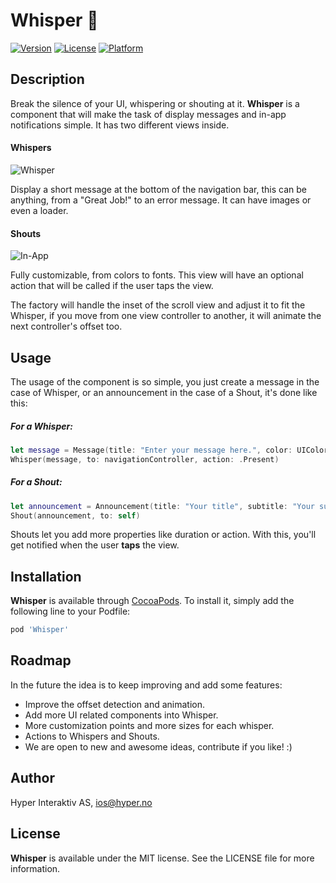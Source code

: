 # Whisper :leaves:

[![Version](https://img.shields.io/cocoapods/v/Whisper.svg?style=flat)](http://cocoadocs.org/docsets/Whisper)
[![License](https://img.shields.io/cocoapods/l/Whisper.svg?style=flat)](http://cocoadocs.org/docsets/Whisper)
[![Platform](https://img.shields.io/cocoapods/p/Whisper.svg?style=flat)](http://cocoadocs.org/docsets/Whisper)

## Description

Break the silence of your UI, whispering or shouting at it. **Whisper** is a component that will make the task of display messages and in-app notifications simple. It has two different views inside.

#### Whispers

![Whisper](https://github.com/hyperoslo/Whisper/blob/feature/README/Resources/permanent-whisper.png)

Display a short message at the bottom of the navigation bar, this can be anything, from a "Great Job!" to an error message. It can have images or even a loader.

#### Shouts

![In-App](https://github.com/hyperoslo/Whisper/blob/feature/README/Resources/in-app-notification.png)

Fully customizable, from colors to fonts. This view will have an optional action that will be called if the user taps the view.

The factory will handle the inset of the scroll view and adjust it to fit the Whisper, if you move from one view controller to another, it will animate the next controller's offset too.

## Usage

The usage of the component is so simple, you just create a message in the case of Whisper, or an announcement in the case of a Shout, it's done like this:

##### For a Whisper:

```swift
let message = Message(title: "Enter your message here.", color: UIColor.redColor())
Whisper(message, to: navigationController, action: .Present)
```

##### For a Shout:

```swift
let announcement = Announcement(title: "Your title", subtitle: "Your subtitle", image: UIImage(named: "avatar"))
Shout(announcement, to: self)
```

Shouts let you add more properties like duration or action. With this, you'll get notified when the user **taps** the view.

## Installation

**Whisper** is available through [CocoaPods](http://cocoapods.org). To install
it, simply add the following line to your Podfile:

```ruby
pod 'Whisper'
```

## Roadmap

In the future the idea is to keep improving and add some features:

- Improve the offset detection and animation.
- Add more UI related components into Whisper.
- More customization points and more sizes for each whisper.
- Actions to Whispers and Shouts.
- We are open to new and awesome ideas, contribute if you like! :)

## Author

Hyper Interaktiv AS, ios@hyper.no

## License

**Whisper** is available under the MIT license. See the LICENSE file for more information.
